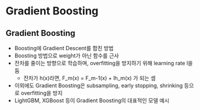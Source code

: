 # Gradient Boosting

## Gradient Boosting

- Boosting에 Gradient Descent를 합친 방법
- Boosting 방법으로 weight가 아닌 함수를 근사
- 잔차를 줄이는 방향으로 학습하며, overfitting을 방지하기 위해 learning rate l을 둠
  - 잔차가 h(x)라면, F_m(x) = F_m-1(x) + lh_m(x) 가 되는 셈
- 이외에도 Gradient Boosting은 subsampling, early stopping, shrinking 등으로 overfitting을 방지
- LightGBM, XGBoost 등이 Gradient Boosting의 대표적인 모델 예시
